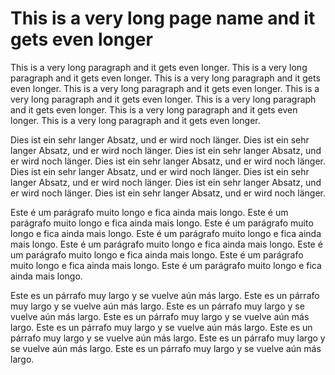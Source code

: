 # This is a very long page name and it gets even longer

This is a very long paragraph and it gets even longer. This is a very long paragraph and it gets even longer. This is a very long paragraph and it gets even longer. This is a very long paragraph and it gets even longer. This is a very long paragraph and it gets even longer. This is a very long paragraph and it gets even longer. This is a very long paragraph and it gets even longer. This is a very long paragraph and it gets even longer. 

Dies ist ein sehr langer Absatz, und er wird noch länger. Dies ist ein sehr langer Absatz, und er wird noch länger. Dies ist ein sehr langer Absatz, und er wird noch länger. Dies ist ein sehr langer Absatz, und er wird noch länger. Dies ist ein sehr langer Absatz, und er wird noch länger. Dies ist ein sehr langer Absatz, und er wird noch länger. Dies ist ein sehr langer Absatz, und er wird noch länger. Dies ist ein sehr langer Absatz, und er wird noch länger.

Este é um parágrafo muito longo e fica ainda mais longo. Este é um parágrafo muito longo e fica ainda mais longo. Este é um parágrafo muito longo e fica ainda mais longo. Este é um parágrafo muito longo e fica ainda mais longo. Este é um parágrafo muito longo e fica ainda mais longo. Este é um parágrafo muito longo e fica ainda mais longo. Este é um parágrafo muito longo e fica ainda mais longo. Este é um parágrafo muito longo e fica ainda mais longo. 

Este es un párrafo muy largo y se vuelve aún más largo. Este es un párrafo muy largo y se vuelve aún más largo. Este es un párrafo muy largo y se vuelve aún más largo. Este es un párrafo muy largo y se vuelve aún más largo. Este es un párrafo muy largo y se vuelve aún más largo. Este es un párrafo muy largo y se vuelve aún más largo. Este es un párrafo muy largo y se vuelve aún más largo. Este es un párrafo muy largo y se vuelve aún más largo. 